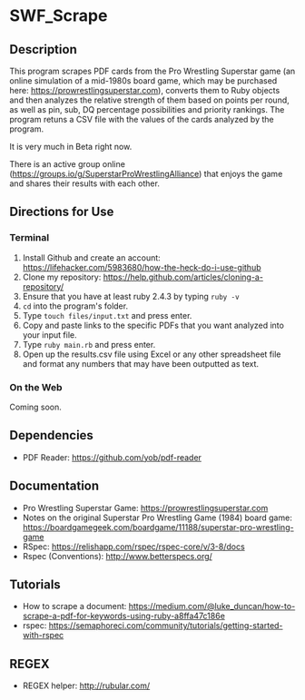 # SWF_Scrape

## Description
This program scrapes PDF cards from the Pro Wrestling Superstar game (an online simulation of a mid-1980s board game, which may be purchased here: https://prowrestlingsuperstar.com), converts them to Ruby objects and then analyzes the relative strength of them based on points per round, as well as pin, sub, DQ percentage possibilities and priority rankings. The program retuns a CSV file with the values of the cards analyzed by the program.

It is very much in Beta right now.

There is an active group online (https://groups.io/g/SuperstarProWrestlingAlliance) that enjoys the game and shares their results with each other.

## Directions for Use
### Terminal
1. Install Github and create an account: https://lifehacker.com/5983680/how-the-heck-do-i-use-github
2. Clone my repository: https://help.github.com/articles/cloning-a-repository/
3. Ensure that you have at least ruby 2.4.3 by typing `ruby -v`
4. `cd` into the program's folder.
5. Type `touch files/input.txt` and press enter.
6. Copy and paste links to the specific PDFs that you want analyzed into your input file.
7. Type `ruby main.rb` and press enter.
8. Open up the results.csv file using Excel or any other spreadsheet file and format any numbers that may have been outputted as text.
### On the Web
Coming soon.

## Dependencies
- PDF Reader: https://github.com/yob/pdf-reader

## Documentation
- Pro Wrestling Superstar Game: https://prowrestlingsuperstar.com
- Notes on the original Superstar Pro Wrestling Game (1984) board game: https://boardgamegeek.com/boardgame/11188/superstar-pro-wrestling-game
- RSpec: https://relishapp.com/rspec/rspec-core/v/3-8/docs
- Rspec (Conventions): http://www.betterspecs.org/

## Tutorials
- How to scrape a document: https://medium.com/@luke_duncan/how-to-scrape-a-pdf-for-keywords-using-ruby-a8ffa47c186e
- rspec: https://semaphoreci.com/community/tutorials/getting-started-with-rspec

## REGEX
- REGEX helper: http://rubular.com/
